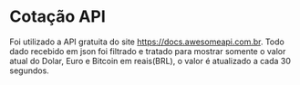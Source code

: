 # Cotação API

Foi utilizado a API gratuita do site https://docs.awesomeapi.com.br.
Todo dado recebido em json foi filtrado e tratado para mostrar somente o valor atual do Dolar, Euro e Bitcoin em reais(BRL), o valor é atualizado a cada 30 segundos.